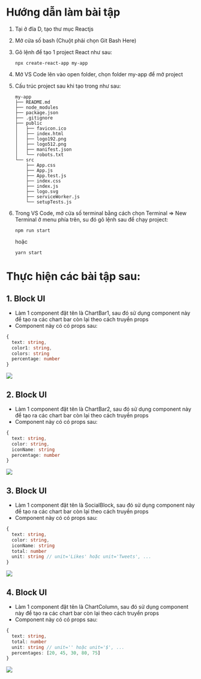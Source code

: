 # Hướng dẫn làm bài tập

1. Tại ở đĩa D, tạo thư mục Reactjs
2. Mở cửa số bash (Chuột phải chọn Git Bash Here)
3. Gõ lệnh để tạo 1 project React như sau:

   ```
   npx create-react-app my-app
   ```

4. Mở VS Code lên vào open folder, chọn folder my-app để mở project
5. Cấu trúc project sau khi tạo trong như sau:

   ```
   my-app
   ├── README.md
   ├── node_modules
   ├── package.json
   ├── .gitignore
   ├── public
   │   ├── favicon.ico
   │   ├── index.html
   │   ├── logo192.png
   │   ├── logo512.png
   │   ├── manifest.json
   │   └── robots.txt
   └── src
       ├── App.css
       ├── App.js
       ├── App.test.js
       ├── index.css
       ├── index.js
       ├── logo.svg
       ├── serviceWorker.js
       └── setupTests.js
   ```

6. Trong VS Code, mở cửa số terminal bằng cách chọn Terminal => New Terminal ở menu phía trên, su đó gõ lệnh sau để chạy project:

   ```
   npm run start
   ```

   hoặc

   ```
   yarn start
   ```

# Thực hiện các bài tập sau:

## 1. Block UI

- Làm 1 component đặt tên là ChartBar1, sau đó sử dụng component này để tạo ra các chart bar còn lại theo cách truyền props
- Component này có có props sau:

```ts
{
  text: string,
  color1: string,
  colors: string
  percentage: number
}
```

![](https://github.com/ngothanhtung/reactjs-tutorials/blob/master/3-Homeworks/Session01/block-ui-1.jpg?raw=true)

## 2. Block UI

- Làm 1 component đặt tên là ChartBar2, sau đó sử dụng component này để tạo ra các chart bar còn lại theo cách truyền props
- Component này có có props sau:

```ts
{
  text: string,
  color: string,
  iconName: string
  percentage: number
}
```

![](https://github.com/ngothanhtung/reactjs-tutorials/blob/master/3-Homeworks/Session01/block-ui-2.jpg?raw=true)

## 3. Block UI

- Làm 1 component đặt tên là SocialBlock, sau đó sử dụng component này để tạo ra các chart bar còn lại theo cách truyền props
- Component này có có props sau:

```ts
{
  text: string,
  color: string,
  iconName: string
  total: number
  unit: string // unit='Likes' hoặc unit='Tweets', ...
}
```

![](https://github.com/ngothanhtung/reactjs-tutorials/blob/master/3-Homeworks/Session01/block-ui-3.jpg?raw=true)

## 4. Block UI

- Làm 1 component đặt tên là ChartColumn, sau đó sử dụng component này để tạo ra các chart bar còn lại theo cách truyền props
- Component này có có props sau:

```ts
{
  text: string,
  total: number
  unit: string // unit='' hoặc unit='$', ...
  percentages: [20, 45, 30, 80, 75]
}
```

![](https://github.com/ngothanhtung/reactjs-tutorials/blob/master/3-Homeworks/Session01/block-ui-3.jpg?raw=true)
